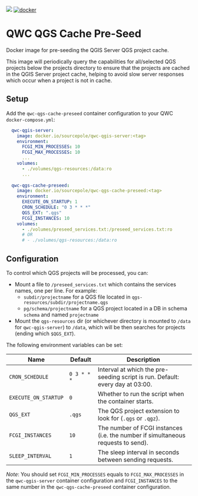 [![](https://github.com/qwc-services/qwc-qgs-cache-preseed/workflows/build/badge.svg)](https://github.com/qwc-services/qwc-qgs-cache-preseed/actions)
[![docker](https://img.shields.io/docker/v/sourcepole/qwc-qgs-cache-preseed?label=Docker%20image&sort=semver)](https://hub.docker.com/r/sourcepole/qwc-qgs-cache-preseed)

QWC QGS Cache Pre-Seed
======================

Docker image for pre-seeding the QGIS Server QGS project cache.

This image will periodically query the capabilities for all/selected QGS projects below
the projects directory to ensure that the projects are cached in the QGIS Server
project cache, helping to avoid slow server responses which occur when a project
is not in cache.

Setup
-----

Add the `qwc-qgs-cache-preseed` container configuration to your QWC `docker-compose.yml`:
```yml
  qwc-qgis-server:
    image: docker.io/sourcepole/qwc-qgis-server:<tag>
    environment:
      FCGI_MIN_PROCESSES: 10
      FCGI_MAX_PROCESSES: 10
      ...
    volumes:
      - ./volumes/qgs-resources:/data:ro
      ...
      
  qwc-qgs-cache-preseed:
    image: docker.io/sourcepole/qwc-qgs-cache-preseed:<tag>
    environment:
      EXECUTE_ON_STARTUP: 1
      CRON_SCHEDULE: "0 3 * * *"
      QGS_EXT: ".qgs"
      FCGI_INSTANCES: 10
    volumes:
      - ./volumes/preseed_services.txt:/preseed_services.txt:ro
      # OR
      # - ./volumes/qgs-resources:/data:ro
```

Configuration
-------------

To control which QGS projects will be processed, you can:

- Mount a file to `/preseed_services.txt` which contains the services names, one per line. For example:
  -  `subdir/projectname` for a QGS file located in `qgs-resources/subdir/projectname.qgs`
  - `pg/schema/projectname` for a QGS project located in a DB in schema `schema` and named `projectname`
- Mount the `qgs-resources` dir (or whichever directory is mounted to `/data` for `qwc-qgis-server`) to `/data`, which will be then searches for projects (ending which `$QGS_EXT`).

The following environment variables can be set:

| Name                 | Default     | Description                                                                      |
|----------------------|-------------|----------------------------------------------------------------------------------|
| `CRON_SCHEDULE`      | `0 3 * * *` | Interval at which the pre-seeding script is run. Default: every day at 03:00.    |
| `EXECUTE_ON_STARTUP` | `0`         | Whether to run the script when the container starts.                             |
| `QGS_EXT`            | `.qgs`      | The QGS project extension to look for (`.qgs` or `.qgz`).                        |
| `FCGI_INSTANCES`     | `10`        | The number of FCGI instances (i.e. the number if simultaneous requests to send). |
| `SLEEP_INTERVAL`     | `1`         | The sleep interval in seconds between sending requests.                          |

*Note*: You should set `FCGI_MIN_PROCESSES` equals to `FCGI_MAX_PROCESSES` in the `qwc-qgis-server` container configuration
and `FCGI_INSTANCES` to the same number in the `qwc-qgs-cache-preseed` container configuration.
